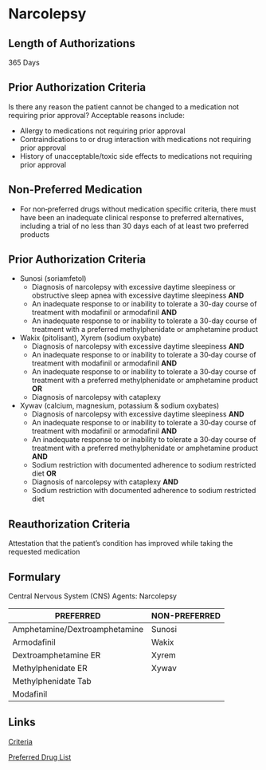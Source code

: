 # Narcolepsy

## Length of Authorizations

365 Days

## Prior Authorization Criteria

Is there any reason the patient cannot be changed to a medication not requiring prior approval? Acceptable reasons include:

-   Allergy to medications not requiring prior approval
-   Contraindications to or drug interaction with medications not requiring prior approval
-   History of unacceptable/toxic side effects to medications not requiring prior approval

## Non-Preferred Medication

-   For non‐preferred drugs without medication specific criteria, there must have been an inadequate clinical response to preferred alternatives, including a trial of no less than 30 days each of at least two preferred products

## Prior Authorization Criteria

-   Sunosi (soriamfetol)
    -   Diagnosis of narcolepsy with excessive daytime sleepiness or obstructive sleep apnea with excessive daytime sleepiness **AND**
    -   An inadequate response to or inability to tolerate a 30-day course of treatment with modafinil or armodafinil **AND**
    -   An inadequate response to or inability to tolerate a 30-day course of treatment with a preferred methylphenidate or amphetamine product
-   Wakix (pitolisant), Xyrem (sodium oxybate)
    -   Diagnosis of narcolepsy with excessive daytime sleepiness **AND**
    -   An inadequate response to or inability to tolerate a 30‐day course of treatment with modafinil or armodafinil **AND**
    -   An inadequate response to or inability to tolerate a 30‐day course of treatment with a preferred methylphenidate or amphetamine product **OR**
    -   Diagnosis of narcolepsy with cataplexy
-   Xywav (calcium, magnesium, potassium & sodium oxybates)
    -   Diagnosis of narcolepsy with excessive daytime sleepiness **AND**
    -   An inadequate response to or inability to tolerate a 30‐day course of treatment with modafinil or armodafinil **AND**
    -   An inadequate response to or inability to tolerate a 30‐day course of treatment with a preferred methylphenidate or amphetamine product **AND**
    -   Sodium restriction with documented adherence to sodium restricted diet **OR**
    -   Diagnosis of narcolepsy with cataplexy **AND**
    -   Sodium restriction with documented adherence to sodium restricted diet

## Reauthorization Criteria

Attestation that the patient’s condition has improved while taking the requested medication

## Formulary

Central Nervous System (CNS) Agents: Narcolepsy

| PREFERRED                     | NON-PREFERRED |
|-------------------------------|---------------|
| Amphetamine/Dextroamphetamine | Sunosi        |
| Armodafinil                   | Wakix         |
| Dextroamphetamine ER          | Xyrem         |
| Methylphenidate ER            | Xywav         |
| Methylphenidate Tab           |               |
| Modafinil                     |               |

## Links

[Criteria](https://pharmacy.medicaid.ohio.gov/sites/default/files/20220415_UPDL_Criteria_FINAL_.pdf#page=38)

[Preferred Drug List](https://pharmacy.medicaid.ohio.gov/sites/default/files/20220701_UPDL_FINAL.pdf#page=15)

